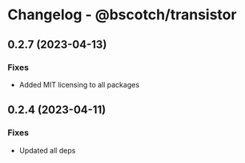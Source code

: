# Changelog - @bscotch/transistor

## 0.2.7 (2023-04-13)

### Fixes

- Added MIT licensing to all packages

## 0.2.4 (2023-04-11)

### Fixes

- Updated all deps